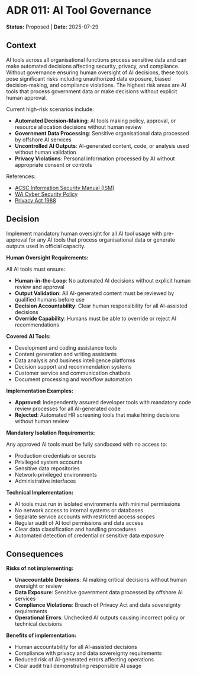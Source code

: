 # ADR 011: AI Tool Governance

**Status:** Proposed | **Date:** 2025-07-29

## Context

AI tools across all organisational functions process sensitive data and
can make automated decisions affecting security, privacy, and
compliance. Without governance ensuring human oversight of AI decisions,
these tools pose significant risks including unauthorized data exposure,
biased decision-making, and compliance violations. The highest risk
areas are AI tools that process government data or make decisions
without explicit human approval.

Current high-risk scenarios include:

- **Automated Decision-Making**: AI tools making policy, approval, or
  resource allocation decisions without human review
- **Government Data Processing**: Sensitive organisational data
  processed by offshore AI services
- **Uncontrolled AI Outputs**: AI-generated content, code, or analysis
  used without human validation
- **Privacy Violations**: Personal information processed by AI without
  appropriate consent or controls

References:

- [ACSC Information Security Manual
  (ISM)](https://www.cyber.gov.au/resources-business-and-government/essential-cyber-security/ism)
- [WA Cyber Security
  Policy](https://www.wa.gov.au/government/publications/2024-wa-government-cyber-security-policy)
- [Privacy Act 1988](https://www.legislation.gov.au/Series/C2004A03712)

## Decision

Implement mandatory human oversight for all AI tool usage with
pre-approval for any AI tools that process organisational data or
generate outputs used in official capacity.

**Human Oversight Requirements:**

All AI tools must ensure:

- **Human-in-the-Loop**: No automated AI decisions without explicit
  human review and approval
- **Output Validation**: All AI-generated content must be reviewed by
  qualified humans before use
- **Decision Accountability**: Clear human responsibility for all
  AI-assisted decisions
- **Override Capability**: Humans must be able to override or reject AI
  recommendations

**Covered AI Tools:**

- Development and coding assistance tools
- Content generation and writing assistants  
- Data analysis and business intelligence platforms
- Decision support and recommendation systems
- Customer service and communication chatbots
- Document processing and workflow automation

**Implementation Examples:**

- **Approved**: Independently assured developer tools with mandatory
  code review processes for all AI-generated code
- **Rejected**: Automated HR screening tools that make hiring decisions
  without human review

**Mandatory Isolation Requirements:**

Any approved AI tools must be fully sandboxed with no access to:

- Production credentials or secrets
- Privileged system accounts
- Sensitive data repositories
- Network-privileged environments
- Administrative interfaces

**Technical Implementation:**

- AI tools must run in isolated environments with minimal permissions
- No network access to internal systems or databases
- Separate service accounts with restricted access scopes
- Regular audit of AI tool permissions and data access
- Clear data classification and handling procedures
- Automated detection of credential or sensitive data exposure

## Consequences

**Risks of not implementing:**

- **Unaccountable Decisions**: AI making critical decisions without
  human oversight or review
- **Data Exposure**: Sensitive government data processed by offshore AI
  services
- **Compliance Violations**: Breach of Privacy Act and data sovereignty
  requirements
- **Operational Errors**: Unchecked AI outputs causing incorrect policy
  or technical decisions

**Benefits of implementation:**

- Human accountability for all AI-assisted decisions
- Compliance with privacy and data sovereignty requirements  
- Reduced risk of AI-generated errors affecting operations
- Clear audit trail demonstrating responsible AI usage
